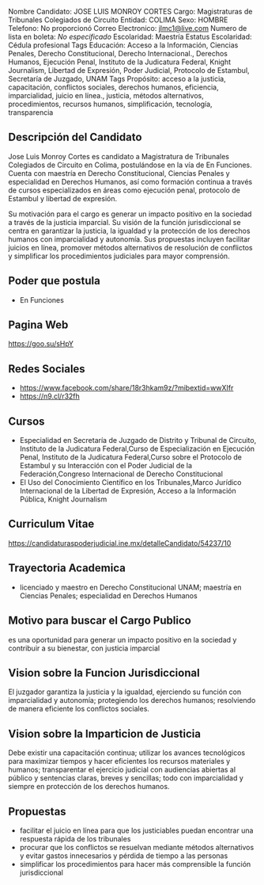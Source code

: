 Nombre Candidato: JOSE LUIS MONROY CORTES
Cargo: Magistraturas de Tribunales Colegiados de Circuito
Entidad: COLIMA
Sexo: HOMBRE
Telefono: No proporcionó
Correo Electronico: jlmc1@live.com
Numero de lista en boleta: *No especificado*
Escolaridad: Maestría
Estatus Escolaridad: Cédula profesional
Tags Educación: Acceso a la Información, Ciencias Penales, Derecho Constitucional, Derecho Internacional., Derechos Humanos, Ejecución Penal, Instituto de la Judicatura Federal, Knight Journalism, Libertad de Expresión, Poder Judicial, Protocolo de Estambul, Secretaría de Juzgado, UNAM
Tags Propósito: acceso a la justicia, capacitación, conflictos sociales, derechos humanos, eficiencia, imparcialidad, juicio en línea., justicia, métodos alternativos, procedimientos, recursos humanos, simplificación, tecnología, transparencia


## Descripción del Candidato 

Jose Luis Monroy Cortes es candidato a Magistratura de Tribunales Colegiados de Circuito en Colima, postulándose en la vía de En Funciones. Cuenta con maestría en Derecho Constitucional, Ciencias Penales y especialidad en Derechos Humanos, así como formación continua a través de cursos especializados en áreas como ejecución penal, protocolo de Estambul y libertad de expresión. 

Su motivación para el cargo es generar un impacto positivo en la sociedad a través de la justicia imparcial. Su visión de la función jurisdiccional se centra en garantizar la justicia, la igualdad y la protección de los derechos humanos con imparcialidad y autonomía. Sus propuestas incluyen facilitar juicios en línea, promover métodos alternativos de resolución de conflictos y simplificar los procedimientos judiciales para mayor comprensión.


## Poder que postula

- En Funciones


## Pagina Web

https://goo.su/sHpY


## Redes Sociales

- https://www.facebook.com/share/18r3hkam9z/?mibextid=wwXIfr
- https://n9.cl/r32fh


## Cursos

- Especialidad en Secretaría de Juzgado de Distrito y Tribunal de Circuito, Instituto de la Judicatura Federal,Curso de Especialización en Ejecución Penal, Instituto de la Judicatura Federal,Curso sobre el Protocolo de Estambul y su Interacción con el Poder Judicial de la Federación,Congreso Internacional de Derecho Constitucional
- El Uso del Conocimiento Científico en los Tribunales,Marco Jurídico Internacional de la Libertad de Expresión, Acceso a la Información Pública, Knight      Journalism


## Curriculum Vitae

https://candidaturaspoderjudicial.ine.mx/detalleCandidato/54237/10


## Trayectoria Academica

- licenciado y maestro en Derecho Constitucional UNAM; maestría en Ciencias Penales; especialidad en Derechos Humanos


## Motivo para buscar el Cargo Publico

es una oportunidad para generar un impacto positivo en la sociedad y contribuir a su bienestar, con justicia imparcial


## Vision sobre la Funcion Jurisdiccional

El juzgador garantiza la justicia y la igualdad, ejerciendo su función con imparcialidad y autonomía; protegiendo los derechos humanos; resolviendo de manera eficiente los conflictos sociales.


## Vision sobre la Imparticion de Justicia

Debe existir una capacitación continua; utilizar los avances tecnológicos para maximizar tiempos y hacer eficientes los recursos materiales y humanos; transparentar el ejercicio judicial con audiencias abiertas al público y sentencias claras, breves y sencillas; todo con imparcialidad y siempre en protección de los derechos humanos.


## Propuestas

- facilitar el juicio en línea para que los justiciables puedan encontrar una respuesta rápida de los tribunales
- procurar que los conflictos se resuelvan mediante métodos alternativos y evitar gastos innecesarios y pérdida de tiempo a las personas
- simplificar los procedimientos para hacer más comprensible la función jurisdiccional

